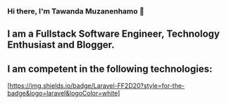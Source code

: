### Hi there, I'm Tawanda Muzanenhamo 👋

## I am a Fullstack Software Engineer, Technology Enthusiast and Blogger.

## I am competent in the following technologies:

[https://img.shields.io/badge/Laravel-FF2D20?style=for-the-badge&logo=laravel&logoColor=white]

<!--
**tmuzanenhamo/tmuzanenhamo** is a ✨ _special_ ✨ repository because its `README.md` (this file) appears on your GitHub profile.

Here are some ideas to get you started:

- 🔭 I’m currently working on ...
- 🌱 I’m currently learning ...
- 👯 I’m looking to collaborate on ...
- 🤔 I’m looking for help with ...
- 💬 Ask me about ...
- 📫 How to reach me: ...
- 😄 Pronouns: ...
- ⚡ Fun fact: ...
-->
